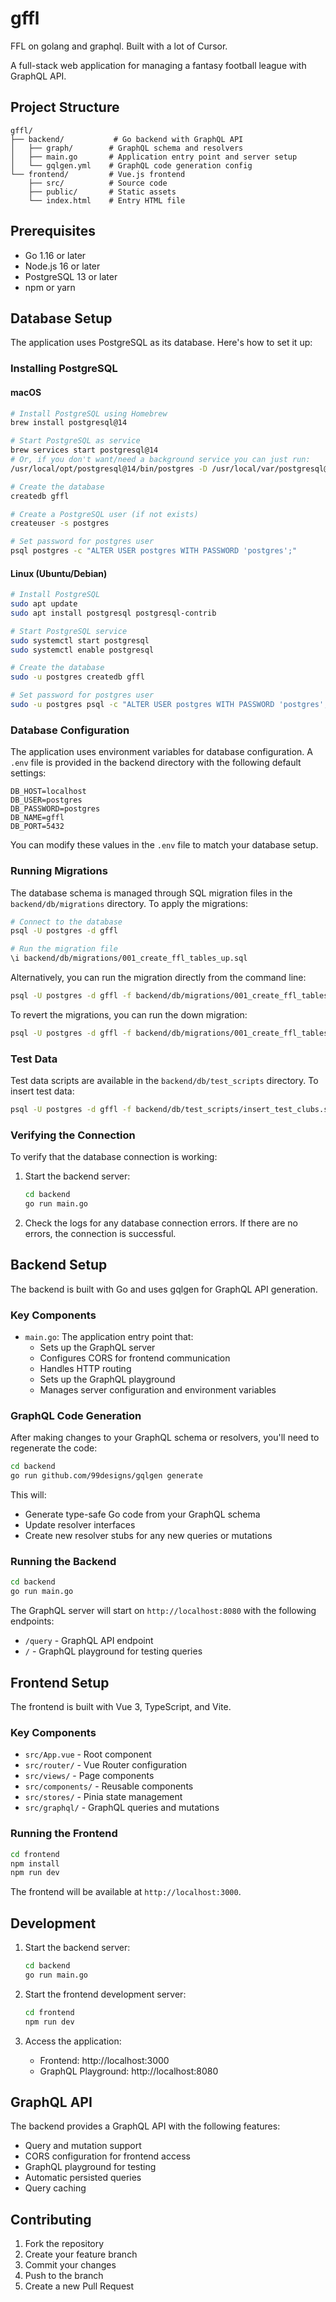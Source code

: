 # gffl 

FFL on golang and graphql. Built with a lot of Cursor.

A full-stack web application for managing a fantasy football league with GraphQL API.

## Project Structure

```
gffl/
├── backend/           # Go backend with GraphQL API
│   ├── graph/        # GraphQL schema and resolvers
│   ├── main.go       # Application entry point and server setup
│   └── gqlgen.yml    # GraphQL code generation config
└── frontend/         # Vue.js frontend
    ├── src/          # Source code
    ├── public/       # Static assets
    └── index.html    # Entry HTML file
```

## Prerequisites

- Go 1.16 or later
- Node.js 16 or later
- PostgreSQL 13 or later
- npm or yarn

## Database Setup

The application uses PostgreSQL as its database. Here's how to set it up:

### Installing PostgreSQL

#### macOS
```bash
# Install PostgreSQL using Homebrew
brew install postgresql@14

# Start PostgreSQL as service
brew services start postgresql@14
# Or, if you don't want/need a background service you can just run:
/usr/local/opt/postgresql@14/bin/postgres -D /usr/local/var/postgresql@14

# Create the database
createdb gffl

# Create a PostgreSQL user (if not exists)
createuser -s postgres

# Set password for postgres user
psql postgres -c "ALTER USER postgres WITH PASSWORD 'postgres';"
```

#### Linux (Ubuntu/Debian)
```bash
# Install PostgreSQL
sudo apt update
sudo apt install postgresql postgresql-contrib

# Start PostgreSQL service
sudo systemctl start postgresql
sudo systemctl enable postgresql

# Create the database
sudo -u postgres createdb gffl

# Set password for postgres user
sudo -u postgres psql -c "ALTER USER postgres WITH PASSWORD 'postgres';"
```

### Database Configuration

The application uses environment variables for database configuration. A `.env` file is provided in the backend directory with the following default settings:

```
DB_HOST=localhost
DB_USER=postgres
DB_PASSWORD=postgres
DB_NAME=gffl
DB_PORT=5432
```

You can modify these values in the `.env` file to match your database setup.

### Running Migrations

The database schema is managed through SQL migration files in the `backend/db/migrations` directory. To apply the migrations:

```bash
# Connect to the database
psql -U postgres -d gffl

# Run the migration file
\i backend/db/migrations/001_create_ffl_tables_up.sql
```

Alternatively, you can run the migration directly from the command line:

```bash
psql -U postgres -d gffl -f backend/db/migrations/001_create_ffl_tables_up.sql
```

To revert the migrations, you can run the down migration:

```bash
psql -U postgres -d gffl -f backend/db/migrations/001_create_ffl_tables_down.sql
```

### Test Data

Test data scripts are available in the `backend/db/test_scripts` directory. To insert test data:

```bash
psql -U postgres -d gffl -f backend/db/test_scripts/insert_test_clubs.sql
```

### Verifying the Connection

To verify that the database connection is working:

1. Start the backend server:
   ```bash
   cd backend
   go run main.go
   ```

2. Check the logs for any database connection errors. If there are no errors, the connection is successful.

## Backend Setup

The backend is built with Go and uses gqlgen for GraphQL API generation.

### Key Components

- `main.go`: The application entry point that:
  - Sets up the GraphQL server
  - Configures CORS for frontend communication
  - Handles HTTP routing
  - Sets up the GraphQL playground
  - Manages server configuration and environment variables

### GraphQL Code Generation

After making changes to your GraphQL schema or resolvers, you'll need to regenerate the code:

```bash
cd backend
go run github.com/99designs/gqlgen generate
```

This will:
- Generate type-safe Go code from your GraphQL schema
- Update resolver interfaces
- Create new resolver stubs for any new queries or mutations

### Running the Backend

```bash
cd backend
go run main.go
```

The GraphQL server will start on `http://localhost:8080` with the following endpoints:
- `/query` - GraphQL API endpoint
- `/` - GraphQL playground for testing queries

## Frontend Setup

The frontend is built with Vue 3, TypeScript, and Vite.

### Key Components

- `src/App.vue` - Root component
- `src/router/` - Vue Router configuration
- `src/views/` - Page components
- `src/components/` - Reusable components
- `src/stores/` - Pinia state management
- `src/graphql/` - GraphQL queries and mutations

### Running the Frontend

```bash
cd frontend
npm install
npm run dev
```

The frontend will be available at `http://localhost:3000`.

## Development

1. Start the backend server:
   ```bash
   cd backend
   go run main.go
   ```

2. Start the frontend development server:
   ```bash
   cd frontend
   npm run dev
   ```

3. Access the application:
   - Frontend: http://localhost:3000
   - GraphQL Playground: http://localhost:8080

## GraphQL API

The backend provides a GraphQL API with the following features:
- Query and mutation support
- CORS configuration for frontend access
- GraphQL playground for testing
- Automatic persisted queries
- Query caching

## Contributing

1. Fork the repository
2. Create your feature branch
3. Commit your changes
4. Push to the branch
5. Create a new Pull Request
